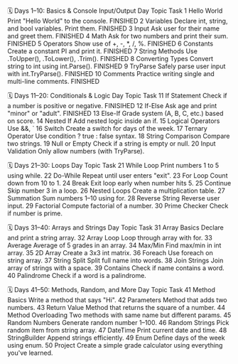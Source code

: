 🗓️ Days 1–10: Basics & Console Input/Output
Day	Topic	Task
1	Hello World	Print "Hello World" to the console. FINSIHED
2	Variables	Declare int, string, and bool variables. Print them. FINISHED
3	Input	Ask user for their name and greet them. FINISHED
4	Math	Ask for two numbers and print their sum. FINISHED
5	Operators	Show use of +, -, *, /, %. FINISHED
6	Constants	Create a constant PI and print it. FINISHED
7	String Methods	Use .ToUpper(), .ToLower(), .Trim(). FINISHED
8	Converting Types	Convert string to int using int.Parse(). FINISHED
9	TryParse	Safely parse user input with int.TryParse(). FINISHED
10	Comments	Practice writing single and multi-line comments. FINISHED

🗓️ Days 11–20: Conditionals & Logic
Day	Topic	Task
11	If Statement	Check if a number is positive or negative. FINISIHED
12	If-Else	Ask age and print "minor" or "adult". FINISHED
13	Else-If	Grade system (A, B, C, etc.) based on score.
14	Nested If	Add nested logic inside an if.
15	Logical Operators	Use &&, `
16	Switch	Create a switch for days of the week.
17	Ternary Operator	Use condition ? true : false syntax.
18	String Comparison	Compare two strings.
19	Null or Empty	Check if a string is empty or null.
20	Input Validation	Only allow numbers (with TryParse).

🗓️ Days 21–30: Loops
Day	Topic	Task
21	While Loop	Print numbers 1 to 5 using while.
22	Do-While	Repeat until user enters "exit".
23	For Loop	Count down from 10 to 1.
24	Break	Exit loop early when number hits 5.
25	Continue	Skip number 3 in a loop.
26	Nested Loops	Create a multiplication table.
27	Summation	Sum numbers 1–10 using for.
28	Reverse String	Reverse user input.
29	Factorial	Compute factorial of a number.
30	Prime Checker	Check if number is prime.

🗓️ Days 31–40: Arrays and Strings
Day	Topic	Task
31	Array Basics	Declare and print a string array.
32	Array Loop	Loop through array with for.
33	Average	Average of 5 grades in an array.
34	Max/Min	Find max/min in int array.
35	2D Array	Create a 3x3 int matrix.
36	Foreach	Use foreach on string array.
37	String Split	Split full name into words.
38	Join Strings	Join array of strings with a space.
39	Contains	Check if name contains a word.
40	Palindrome	Check if a word is a palindrome.

🗓️ Days 41–50: Methods, Random, and More
Day	Topic	Task
41	Method Basics	Write a method that says "Hi".
42	Parameters	Method that adds two numbers.
43	Return Value	Method that returns the square of a number.
44	Method Overloading	Two methods with same name but different params.
45	Random Numbers	Generate random number 1–100.
46	Random Strings	Pick random item from string array.
47	DateTime	Print current date and time.
48	StringBuilder	Append strings efficiently.
49	Enum	Define days of the week using enum.
50	Project	Create a simple grade calculator using everything you've learned.
